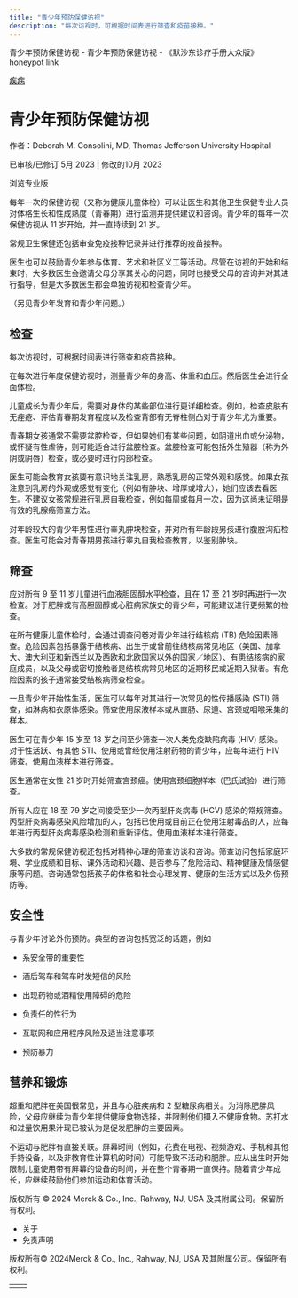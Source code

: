 ```yaml
---
title: "青少年预防保健访视"
description: "每次访视时，可根据时间表进行筛查和疫苗接种。"
---
```


﻿青少年预防保健访视 \- 青少年预防保健访视 \- 《默沙东诊疗手册大众版》 honeypot link



[疾病](https://www.merckmanuals.com/home/resourcespages/healthyliving_rel2.3)

# 青少年预防保健访视

作者：Deborah M. Consolini, MD, Thomas Jefferson University Hospital

已审核/已修订 5月 2023 \| 修改的10月 2023

浏览专业版

每年一次的保健访视（又称为健康儿童体检）可以让医生和其他卫生保健专业人员对体格生长和性成熟度（青春期）进行监测并提供建议和咨询。青少年的每年一次保健访视从 11 岁开始，并一直持续到 21 岁。

常规卫生保健还包括审查免疫接种记录并进行推荐的疫苗接种。

医生也可以鼓励青少年参与体育、艺术和社区义工等活动。尽管在访视的开始和结束时，大多数医生会邀请父母分享其关心的问题，同时也接受父母的咨询并对其进行指导，但是大多数医生都会单独访视和检查青少年。

（另见青少年发育和青少年问题。）

## 检查

每次访视时，可根据时间表进行筛查和疫苗接种。

在每次进行年度保健访视时，测量青少年的身高、体重和血压。然后医生会进行全面体检。

儿童成长为青少年后，需要对身体的某些部位进行更详细检查。例如，检查皮肤有无痤疮、评估青春期发育程度以及检查背部有无脊柱侧凸对于青少年尤为重要。

青春期女孩通常不需要盆腔检查，但如果她们有某些问题，如阴道出血或分泌物，或怀疑有性虐待，则可能适合进行盆腔检查。盆腔检查可能包括外生殖器（称为外阴或阴唇）检查，或必要时进行内部检查。

医生可能会教育女孩要有意识地关注乳房，熟悉乳房的正常外观和感觉。如果女孩注意到乳房的外观或感觉有变化（例如有肿块、增厚或增大），她们应该去看医生。不建议女孩常规进行乳房自我检查，例如每周或每月一次，因为这尚未证明是有效的乳腺癌筛查方法。

对年龄较大的青少年男性进行睾丸肿块检查，并对所有年龄段男孩进行腹股沟疝检查。医生可能会对青春期男孩进行睾丸自我检查教育，以鉴别肿块。

## 筛查

应对所有 9 至 11 岁儿童进行血液胆固醇水平检查，且在 17 至 21 岁时再进行一次检查。对于肥胖或有高胆固醇或心脏病家族史的青少年，可能建议进行更频繁的检查。

在所有健康儿童体检时，会通过调查问卷对青少年进行结核病 (TB) 危险因素筛查。危险因素包括暴露于结核病、出生于或曾前往结核病常见地区（美国、加拿大、澳大利亚和新西兰以及西欧和北欧国家以外的国家／地区）、有患结核病的家庭成员，以及父母或密切接触者是结核病常见地区的近期移民或近期入狱者。有危险因素的孩子通常接受结核病筛查检查。

一旦青少年开始性生活，医生可以每年对其进行一次常见的性传播感染 (STI) 筛查，如淋病和衣原体感染。筛查使用尿液样本或从直肠、尿道、宫颈或咽喉采集的样本。

医生可在青少年 15 岁至 18 岁之间至少筛查一次人类免疫缺陷病毒 (HIV) 感染。对于性活跃、有其他 STI、使用或曾经使用注射药物的青少年，应每年进行 HIV 筛查。使用血液样本进行筛查。

医生通常在女性 21 岁时开始筛查宫颈癌。使用宫颈细胞样本（巴氏试验）进行筛查。

所有人应在 18 至 79 岁之间接受至少一次丙型肝炎病毒 (HCV) 感染的常规筛查。丙型肝炎病毒感染风险增加的人，包括已使用或目前正在使用注射毒品的人，应每年进行丙型肝炎病毒感染检测和重新评估。使用血液样本进行筛查。

大多数的常规保健访视还包括对精神心理的筛查访谈和咨询。筛查访问包括家庭环境、学业成绩和目标、课外活动和兴趣、是否参与了危险活动、精神健康及情感健康等问题。咨询通常包括孩子的体格和社会心理发育、健康的生活方式以及外伤预防等。

## 安全性

与青少年讨论外伤预防。典型的咨询包括宽泛的话题，例如

- 系安全带的重要性

- 酒后驾车和驾车时发短信的风险

- 出现药物或酒精使用障碍的危险

- 负责任的性行为

- 互联网和应用程序风险及适当注意事项

- 预防暴力


## 营养和锻炼

超重和肥胖在美国很常见，并且与心脏疾病和 2 型糖尿病相关。为消除肥胖风险，父母应继续为青少年提供健康食物选择，并限制他们摄入不健康食物。苏打水和过量饮用果汁现已被认为是促发肥胖的主要因素。

不运动与肥胖有直接关联。屏幕时间（例如，花费在电视、视频游戏、手机和其他手持设备，以及非教育性计算机的时间）可能导致不活动和肥胖。应从出生时开始限制儿童使用带有屏幕的设备的时间，并在整个青春期一直保持。随着青少年成长，应继续鼓励他们参加运动和体育活动。



版权所有 © 2024
Merck & Co., Inc., Rahway, NJ, USA 及其附属公司。保留所有权利。

- 关于
- 免责声明

版权所有© 2024Merck & Co., Inc., Rahway, NJ, USA 及其附属公司。保留所有权利。

|     |     |
| --- | --- |
|  |  |